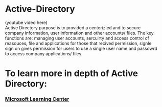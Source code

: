 # Active-Directory
(youtube video here)<br>
Active Directory purpose is to provided a centerizled and to secure company information, user information and other accounts/ files. The key functions are: managing user accounts, sercuirty and access control of reasouces, file and applications for those that recived permission, signle sign on gives permission for users to use a single user name and passowrd to access company applications/ files. <br>
<h1>To learn more in depth of Active Directory:</h1>

### [Microsoft Learning Center](https://learn.microsoft.com/en-us/windows-server/identity/ad-ds/get-started/virtual-dc/active-directory-domain-services-overview)
